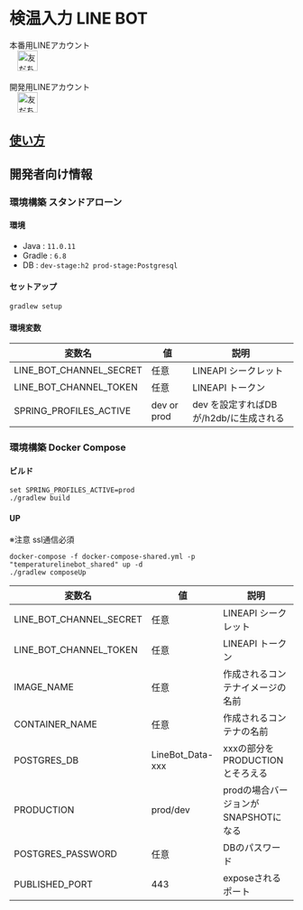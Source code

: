 # 検温入力 LINE BOT
本番用LINEアカウント   
　<a href="https://lin.ee/Nl4njFS"><img src="https://scdn.line-apps.com/n/line_add_friends/btn/ja.png" alt="友だち追加" height="36" border="0"></a>   

開発用LINEアカウント   
　<a href="https://lin.ee/ZNs4VXX"><img src="https://scdn.line-apps.com/n/line_add_friends/btn/ja.png" alt="友だち追加" height="36" border="0"></a>
 
## [使い方](https://github.com/code4unb/TemperatureLINEBot/blob/document/documentation/USAGE.md#%E4%BD%BF%E3%81%84%E6%96%B9)

## 開発者向け情報
### 環境構築 スタンドアローン
#### 環境
- Java : `11.0.11`
- Gradle : `6.8`
- DB : `dev-stage:h2 prod-stage:Postgresql`
#### セットアップ
`gradlew setup`   
#### 環境変数
| 変数名 | 値| 説明 |
----|----|----
| LINE_BOT_CHANNEL_SECRET | 任意 | LINEAPI シークレット |
| LINE_BOT_CHANNEL_TOKEN | 任意 | LINEAPI トークン |
| SPRING_PROFILES_ACTIVE | dev or prod | dev を設定すればDBが/h2db/に生成される|

### 環境構築 Docker Compose
#### ビルド
```
set SPRING_PROFILES_ACTIVE=prod
./gradlew build
```
#### UP
※注意 ssl通信必須
```
docker-compose -f docker-compose-shared.yml -p "temperaturelinebot_shared" up -d
./gradlew composeUp
```
| 変数名 | 値| 説明 |
----|----|----
| LINE_BOT_CHANNEL_SECRET | 任意 | LINEAPI シークレット |
| LINE_BOT_CHANNEL_TOKEN | 任意 | LINEAPI トークン |
| IMAGE_NAME | 任意 | 作成されるコンテナイメージの名前|
| CONTAINER_NAME | 任意 | 作成されるコンテナの名前|
| POSTGRES_DB | LineBot_Data-xxx | xxxの部分をPRODUCTIONとそろえる|
| PRODUCTION | prod/dev | prodの場合バージョンがSNAPSHOTになる|
| POSTGRES_PASSWORD | 任意 | DBのパスワード|
| PUBLISHED_PORT | 443 | exposeされるポート|
